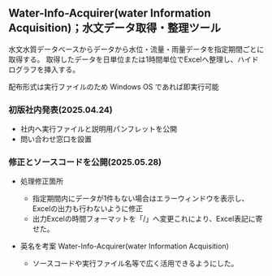 ## Water-Info-Acquirer(water Information Acquisition)；水文データ取得・整理ツール
水文水質データベースからデータから水位・流量・雨量データを指定期間ごとに取得する。
取得したデータを日単位または1時間単位でExcelへ整理し、ハイドログラフを挿入する。

配布形式は実行ファイルのため Windows OS であれば即実行可能


### 初版社内発表(2025.04.24)
 - 社内へ実行ファイルと説明用パンフレットを公開
 - 問い合わせ窓口を設置


### 修正とソースコードを公開(2025.05.28)
 - 処理修正箇所
   - 指定期間内にデータが1件もない場合はエラーウィンドウを表示し、Excelの出力も行わないように修正
   - 出力Excelの時間フォーマットを「/」へ変更これにより、Excel表記に寄せた。

 - 英名を考案 Water-Info-Acquirer(water Information Acquisition)
   - ソースコードや実行ファイル名等で広く活用できるようにした。

